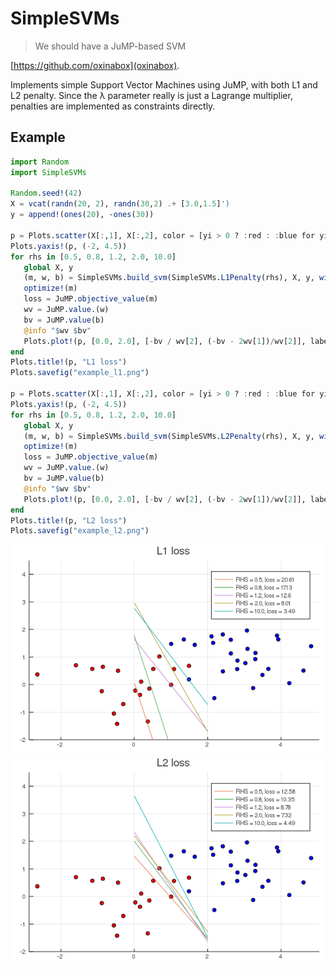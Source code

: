 # SimpleSVMs

> We should have a JuMP-based SVM

[https://github.com/oxinabox](oxinabox).

Implements simple Support Vector Machines using JuMP, with both L1 and L2 penalty.
Since the λ parameter really is just a Lagrange multiplier, penalties are implemented as constraints directly.

## Example

```julia
import Random
import SimpleSVMs

Random.seed!(42)
X = vcat(randn(20, 2), randn(30,2) .+ [3.0,1.5]')
y = append!(ones(20), -ones(30))

p = Plots.scatter(X[:,1], X[:,2], color = [yi > 0 ? :red : :blue for yi in y], label = "")
Plots.yaxis!(p, (-2, 4.5))
for rhs in [0.5, 0.8, 1.2, 2.0, 10.0]
   global X, y
   (m, w, b) = SimpleSVMs.build_svm(SimpleSVMs.L1Penalty(rhs), X, y, with_optimizer(Clp.Optimizer, LogLevel = 0))
   optimize!(m)
   loss = JuMP.objective_value(m)
   wv = JuMP.value.(w)
   bv = JuMP.value(b)
   @info "$wv $bv"
   Plots.plot!(p, [0.0, 2.0], [-bv / wv[2], (-bv - 2wv[1])/wv[2]], label = "RHS = $(rhs), loss = $(round(loss, digits=2))")
end
Plots.title!(p, "L1 loss")
Plots.savefig("example_l1.png")

p = Plots.scatter(X[:,1], X[:,2], color = [yi > 0 ? :red : :blue for yi in y], label = "")
Plots.yaxis!(p, (-2, 4.5))
for rhs in [0.5, 0.8, 1.2, 2.0, 10.0]
   global X, y
   (m, w, b) = SimpleSVMs.build_svm(SimpleSVMs.L2Penalty(rhs), X, y, with_optimizer(Ipopt.Optimizer))
   optimize!(m)
   loss = JuMP.objective_value(m)
   wv = JuMP.value.(w)
   bv = JuMP.value(b)
   @info "$wv $bv"
   Plots.plot!(p, [0.0, 2.0], [-bv / wv[2], (-bv - 2wv[1])/wv[2]], label = "RHS = $(rhs), loss = $(round(loss, digits=2))")
end
Plots.title!(p, "L2 loss")
Plots.savefig("example_l2.png")
```

![](img/example_l1.png)
![](img/example_l2.png)
